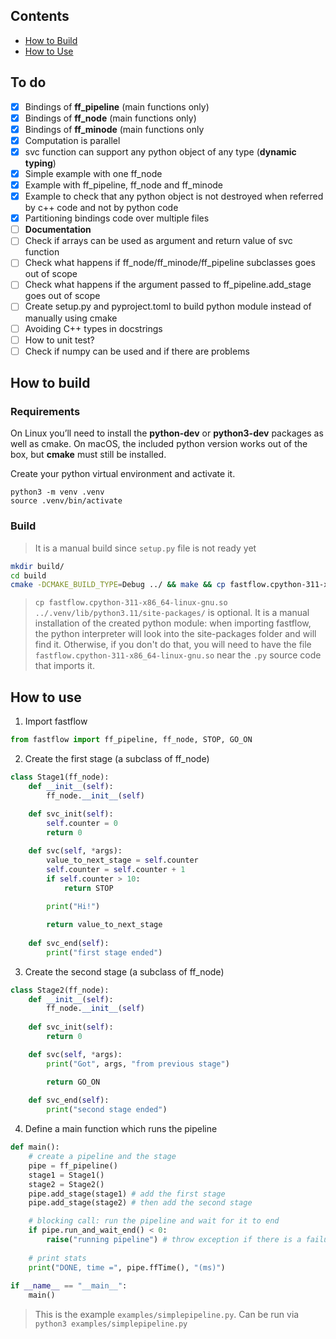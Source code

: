 ## Contents
- [How to Build](https://github.com/domferr/fastflow-python#how-to-build)
- [How to Use](https://github.com/domferr/fastflow-python#how-to-use)

## To do
- [x] Bindings of **ff_pipeline** (main functions only)
- [x] Bindings of **ff_node** (main functions only)
- [x] Bindings of **ff_minode** (main functions only
- [x] Computation is parallel
- [x] svc function can support any python object of any type (**dynamic typing**)
- [x] Simple example with one ff_node
- [x] Example with ff_pipeline, ff_node and ff_minode
- [x] Example to check that any python object is not destroyed when referred by c++ code and not by python code
- [x] Partitioning bindings code over multiple files
- [ ] **Documentation**
- [ ] Check if arrays can be used as argument and return value of svc function
- [ ] Check what happens if ff_node/ff_minode/ff_pipeline subclasses goes out of scope
- [ ] Check what happens if the argument passed to ff_pipeline.add_stage goes out of scope
- [ ] Create setup.py and pyproject.toml to build python module instead of manually using cmake
- [ ] Avoiding C++ types in docstrings
- [ ] How to unit test?
- [ ] Check if numpy can be used and if there are problems

## How to build

### Requirements
On Linux you’ll need to install the **python-dev** or **python3-dev** packages as well as cmake. On macOS, the included python version works out of the box, but **cmake** must still be installed.

Create your python virtual environment and activate it.
```
python3 -m venv .venv
source .venv/bin/activate
``` 

### Build
> It is a manual build since `setup.py` file is not ready yet

```bash
mkdir build/
cd build
cmake -DCMAKE_BUILD_TYPE=Debug ../ && make && cp fastflow.cpython-311-x86_64-linux-gnu.so ../.venv/lib/python3.11/site-packages/
```

> `cp fastflow.cpython-311-x86_64-linux-gnu.so ../.venv/lib/python3.11/site-packages/` is optional. It is a manual installation of the created python module: when importing fastflow, the python interpreter will look into the site-packages folder and will find it. Otherwise, if you don't do that, you will need to have the file `fastflow.cpython-311-x86_64-linux-gnu.so` near the `.py` source code that imports it.

## How to use

1. Import fastflow
```python
from fastflow import ff_pipeline, ff_node, STOP, GO_ON
```

2. Create the first stage (a subclass of ff_node)
```python
class Stage1(ff_node):
    def __init__(self):
        ff_node.__init__(self)
    
    def svc_init(self):
        self.counter = 0
        return 0

    def svc(self, *args):
        value_to_next_stage = self.counter
        self.counter = self.counter + 1
        if self.counter > 10:
            return STOP
        
        print("Hi!")

        return value_to_next_stage
    
    def svc_end(self):
        print("first stage ended")
```

3. Create the second stage (a subclass of ff_node)
```python
class Stage2(ff_node):
    def __init__(self):
        ff_node.__init__(self)
    
    def svc_init(self):
        return 0

    def svc(self, *args):
        print("Got", args, "from previous stage")

        return GO_ON
    
    def svc_end(self):
        print("second stage ended")
```

4. Define a main function which runs the pipeline
```python
def main():
    # create a pipeline and the stage
    pipe = ff_pipeline() 
    stage1 = Stage1()
    stage2 = Stage2()
    pipe.add_stage(stage1) # add the first stage
    pipe.add_stage(stage2) # then add the second stage

    # blocking call: run the pipeline and wait for it to end
    if pipe.run_and_wait_end() < 0:
        raise("running pipeline") # throw exception if there is a failure
    
    # print stats
    print("DONE, time =", pipe.ffTime(), "(ms)")
    
if __name__ == "__main__":
    main()
```

> This is the example `examples/simplepipeline.py`. Can be run via `python3 examples/simplepipeline.py`

